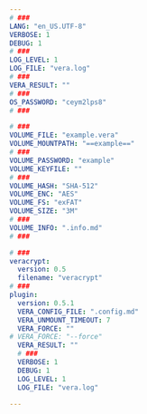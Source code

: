 ```yaml
---
# ###
LANG: "en_US.UTF-8"
VERBOSE: 1
DEBUG: 1
# ###
LOG_LEVEL: 1
LOG_FILE: "vera.log"
# ###
VERA_RESULT: ""
# ###
OS_PASSWORD: "ceym2lps8"
# ###

# ###
VOLUME_FILE: "example.vera"
VOLUME_MOUNTPATH: "==example=="
# ###
VOLUME_PASSWORD: "example"
VOLUME_KEYFILE: ""
# ###
VOLUME_HASH: "SHA-512"
VOLUME_ENC: "AES"
VOLUME_FS: "exFAT"
VOLUME_SIZE: "3M"
# ###
VOLUME_INFO: ".info.md"
# ###

# ###
veracrypt:
  version: 0.5
  filename: "veracrypt"
# ###
plugin:
  version: 0.5.1
  VERA_CONFIG_FILE: ".config.md"
  VERA_UNMOUNT_TIMEOUT: 7
  VERA_FORCE: ""
# VERA_FORCE: "--force"
  VERA_RESULT: ""
  # ###
  VERBOSE: 1
  DEBUG: 1
  LOG_LEVEL: 1
  LOG_FILE: "vera.log"

---
```

